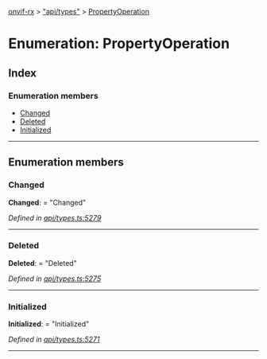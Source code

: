 [onvif-rx](../README.md) > ["api/types"](../modules/_api_types_.md) > [PropertyOperation](../enums/_api_types_.propertyoperation.md)

# Enumeration: PropertyOperation

## Index

### Enumeration members

* [Changed](_api_types_.propertyoperation.md#changed)
* [Deleted](_api_types_.propertyoperation.md#deleted)
* [Initialized](_api_types_.propertyoperation.md#initialized)

---

## Enumeration members

<a id="changed"></a>

###  Changed

**Changed**:  = "Changed"

*Defined in [api/types.ts:5279](https://github.com/patrickmichalina/onvif-rx/blob/1596479/src/api/types.ts#L5279)*

___
<a id="deleted"></a>

###  Deleted

**Deleted**:  = "Deleted"

*Defined in [api/types.ts:5275](https://github.com/patrickmichalina/onvif-rx/blob/1596479/src/api/types.ts#L5275)*

___
<a id="initialized"></a>

###  Initialized

**Initialized**:  = "Initialized"

*Defined in [api/types.ts:5271](https://github.com/patrickmichalina/onvif-rx/blob/1596479/src/api/types.ts#L5271)*

___

